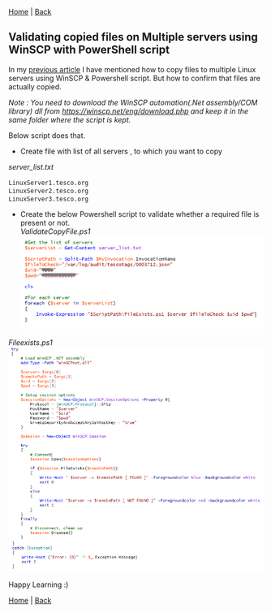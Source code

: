 [Home](https://debbiswal.github.io/Articles/) \| [Back](https://debbiswal.github.io/Articles/#powershell)

## Validating copied files on Multiple servers using WinSCP with PowerShell script  

In my [previous article](https://github.com/debbiswal/Articles/blob/master/PowerShell/Art-2/copyfile_to_multiple_server.md) I have mentioned how to copy files to multiple Linux servers using WinSCP & Powershell script.
But how to confirm that files are actually copied.

*Note : You need to download the WinSCP automation(.Net assembly/COM library) dll from https://winscp.net/eng/download.php and keep it in the same folder where the script is kept.*  

Below script does that.  

* Create file with list of all servers , to which you want to copy  

*server_list.txt*  
```
LinuxServer1.tesco.org
LinuxServer2.tesco.org
LinuxServer3.tesco.org
```  

* Create the below Powershell script to validate whether a required file is present or not.  
*ValidateCopyFile.ps1*   
![img1](images/img1.png)  

*Fileexists.ps1*  
![img2](images/img2.png)  


Happy Learning :)

[Home](https://debbiswal.github.io/Articles/) \| [Back](https://debbiswal.github.io/Articles/#powershell)
